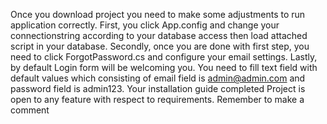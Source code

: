 Once you download project
you need to make some adjustments to run application correctly. First, you click App.config and change your connectionstring according to your database access then load attached script in your database. Secondly, once you are done with first step, you need to click ForgotPassword.cs and configure your email settings. Lastly, by default Login form will be welcoming you. You need to fill text field with default values which consisting of email field is admin@admin.com and password field is admin123. Your installation guide completed
Project is open to any feature with respect to requirements. Remember to make a comment 
